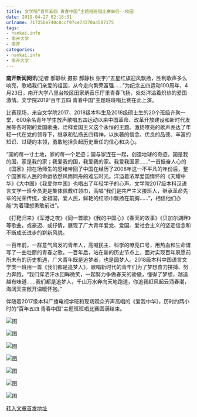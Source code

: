 ```yaml
---
title: 文学院“百年五四 青春中国”主题班班唱比赛举行--校园
date: 2019-04-27 02:16:51
urlname: 71725be740c8ccf97ce74370a4507175
tags: 
- nankai.info
- 南开大学
- 南开
categories:
- nankai.info
- 南开大学
---
```


**南开新闻网讯**(记者 郝静秋 摄影 郝静秋 张宇)“五星红旗迎风飘扬，胜利歌声多么响亮，歌唱我们亲爱的祖国，从今走向繁荣富强……”为纪念五四运动100周年，4月23日，南开大学八里台校区田家炳音乐厅里青春飞扬，处处洋溢着炽热的爱国激情。文学院2019“百年五四 青春中国”主题班班唱比赛在此上演。

比赛现场，来自文学院2017、2018级本科生及2018级硕士生的20个班级齐聚一堂，600余名青年学生放声歌唱五四运动以来中国革命、改革开放建设和新时代发展等各时期的爱国歌曲，诠释爱国主义这个永恒的主题。激扬嘹亮的歌声表达了年轻一代在党的领导下，继承和弘扬五四精神，以执著的信念、优良的品德、丰富的知识、过硬的本领，勇敢地担负起历史重任的信心和决心。

“国的每一寸土地，家的每一个足迹；国与家连在一起，创造地球的奇迹。国是我的国，家是我的家；我爱我的国，我爱我的家。我爱我国家……”一首振奋人心的《国家》把在场师生的思绪带回了中国在经历了2008年这一不平凡的年份后，整个国家和人民的命运依然风雨同舟的难忘时光。洋溢着浓厚爱国情怀的《天耀中华》《大中国》《我爱你中国》也唱出了年轻学子的心声。文学院2017级本科汉语言文学一班全员更是集体佩戴红领巾，高唱“我们是共产主义接班人，继承革命先辈的光荣传统，爱祖国，爱人民，鲜艳的红领巾飘扬在前胸……”，相信他们亦能“为着理想勇敢前进”。

《打靶归来》《军港之夜》《同一首歌》《我的中国心》《春天的故事》《贝加尔湖畔》等歌曲，或豪迈、或抒情，展现了广大青年爱党、爱国、爱社会主义的坚定信念和不断成长进步的崭新风貌。

一百年前，一群意气风发的青年人，高喊民主、科学的嘹亮口号，用热血和生命谱写了一曲壮丽的青春之歌。一百年后，站在新的历史节点上，面对实现百年夙愿前所未有的历史机遇，广大青年既是追梦者，也是圆梦人。2018级本科中国语言文学类一班用一首《我们都是追梦人》，歌唱新时代的青年们为了梦想奋力拼搏、努力奔跑，“我们挥洒汗水回眸微笑，一起努力争做春天的骄傲，懂得了梦想，越追越有味道……我们都是追梦人，千山万水奔向天地跑道，你追我赶风起云涌春潮，海阔天空敞开温暖怀抱。”

伴随着2017级本科广播电视学班和现场观众齐声高唱的《爱我中华》，历时约两小时的“百年五四 青春中国”主题班班唱比赛圆满结束。

![图](http://news.nankai.edu.cn/pic/0/00/35/08/350829_484339.jpg)

![图](http://news.nankai.edu.cn/pic/0/00/35/08/350827_593969.jpg)

![图](http://news.nankai.edu.cn/pic/0/00/35/08/350830_474496.jpg)

![图](http://news.nankai.edu.cn/pic/0/00/35/08/350828_997875.jpg)

![图](http://news.nankai.edu.cn/pic/0/00/35/08/350826_356029.jpg)

![图](http://news.nankai.edu.cn/pic/0/00/35/08/350825_978696.jpg)

![图](http://news.nankai.edu.cn/pic/0/00/35/08/350824_701555.jpg)

[转入文章首发地址](http://news.nankai.edu.cn/qqxy/system/2019/04/24/000446936.shtml)